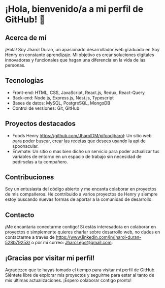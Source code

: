 # ¡Hola, bienvenido/a a mi perfil de GitHub! 👋

## Acerca de mí
¡Hola! Soy Jharol Duran, un apasionado desarrollador web graduado en Soy Henry en constante aprendizaje. Mi objetivo es crear soluciones digitales innovadoras y funcionales que hagan una diferencia en la vida de las personas.

## Tecnologías
- Front-end: HTML, CSS, JavaScript, React.js, Redux, React-Query
- Back-end: Node.js, Express.js, Nest.js, Typescript
- Bases de datos: MySQL, PostgreSQL, MongoDB
- Control de versiones: Git, GitHub

## Proyectos destacados
- Foods Henry https://github.com/JharolDM/pifoodjharol: Un sitio web para poder buscar, crear las recetas que desees usando la api de spoonacular.
- Envmate: Un sitio o mas bien dicho un servicio para poder actualizar tus variables de entorno en un espacio de trabajo sin necesidad de pedirselas a tu compañero.

## Contribuciones
Soy un entusiasta del código abierto y me encanta colaborar en proyectos de mis compañeros. He contribuido a varios proyectos de Henry y siempre estoy buscando nuevas formas de aportar a la comunidad de desarrollo.

## Contacto
¡Me encantaría conectarme contigo! Si estás interesado/a en colaborar en proyectos o simplemente quieres charlar sobre desarrollo web, no dudes en contactarme a través de https://www.linkedin.com/in/jharol-duran-528b79253/ o por mi correo: Jharol.eps@gmail.com.

## ¡Gracias por visitar mi perfil!
Agradezco que te hayas tomado el tiempo para visitar mi perfil de GitHub. Siéntete libre de explorar mis proyectos y seguirme para estar al tanto de mis últimas actualizaciones. ¡Espero colaborar contigo pronto!
